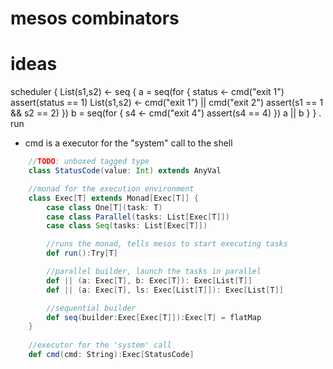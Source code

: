 mesos combinators
=================

ideas
=====
scheduler {
	List(s1,s2) <- seq {
			a = seq(for {
				status <- cmd("exit 1")
				assert(status == 1)
				List(s1,s2) <- cmd("exit 1") || cmd("exit 2")
				assert(s1 == 1 && s2 == 2)
			})
			b = seq(for {
				s4 <- cmd("exit 4")
				assert(s4 == 4)
		  })
			a || b
		}
} . run

* cmd is a executor for the "system" call to the shell
```scala
	//TODO: unboxed tagged type
	class StatusCode(value: Int) extends AnyVal

	//monad for the execution environment
	class Exec[T] extends Monad[Exec[T]] {
		case class One[T](task: T)
		case class Parallel(tasks: List[Exec[T]])
		case class Seq(tasks: List[Exec[T]])

		//runs the monad, tells mesos to start executing tasks
		def run():Try[T]

		//parallel builder, launch the tasks in parallel 
		def || (a: Exec[T], b: Exec[T]): Exec[List[T]]
		def || (a: Exec[T], ls: Exec[List[T]]): Exec[List[T]]

		//sequential builder
		def seq(builder:Exec[Exec[T]]):Exec[T] = flatMap
	}
	
	//executor for the 'system' call
	def cmd(cmd: String):Exec[StatusCode]
```	

